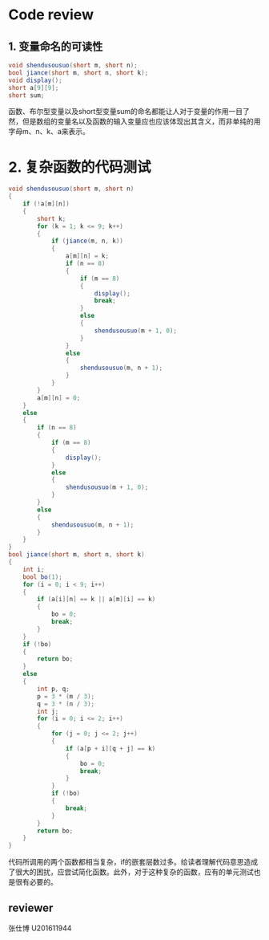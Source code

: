 # Code review

## 1. 变量命名的可读性

```c#
void shendusousuo(short m, short n);
bool jiance(short m, short n, short k);
void display();
short a[9][9];
short sum;
```

函数、布尔型变量以及short型变量sum的命名都能让人对于变量的作用一目了然，但是数组的变量名以及函数的输入变量应也应该体现出其含义，而非单纯的用字母m、n、k、a来表示。

# 2. 复杂函数的代码测试

```c#
void shendusousuo(short m, short n)
{
	if (!a[m][n])
	{
		short k;
		for (k = 1; k <= 9; k++)
		{
			if (jiance(m, n, k))
			{
				a[m][n] = k;
				if (n == 8)
				{
					if (m == 8)
					{
						display();
						break;
					}
					else
					{
						shendusousuo(m + 1, 0);
					}
				}
				else
				{
					shendusousuo(m, n + 1);
				}
			}
		}
		a[m][n] = 0;
	}
	else
	{
		if (n == 8)
		{
			if (m == 8)
			{
				display();
			}
			else
			{
				shendusousuo(m + 1, 0);
			}
		}
		else
		{
			shendusousuo(m, n + 1);
		}
	}
}
bool jiance(short m, short n, short k)
{
	int i;
	bool bo(1);
	for (i = 0; i < 9; i++)
	{
		if (a[i][n] == k || a[m][i] == k)
		{
			bo = 0;
			break;
		}
	}
	if (!bo)
	{
		return bo;
	}
	else
	{
		int p, q;
		p = 3 * (m / 3);
		q = 3 * (n / 3);
		int j;
		for (i = 0; i <= 2; i++)
		{
			for (j = 0; j <= 2; j++)
			{
				if (a[p + i][q + j] == k)
				{
					bo = 0;
					break;
				}
			}
			if (!bo)
			{
				break;
			}
		}
		return bo;
	}
}
```

 代码所调用的两个函数都相当复杂，if的嵌套层数过多。给读者理解代码意思造成了很大的困扰，应尝试简化函数。此外，对于这种复杂的函数，应有的单元测试也是很有必要的。

## reviewer

张仕博 U201611944